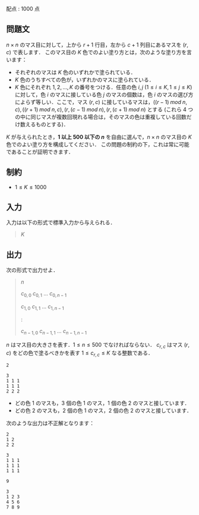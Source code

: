 配点 : $1000$ 点

## 問題文

$n \times n$ のマス目に対して，上から $r+1$ 行目，左から $c+1$ 列目にあるマスを $(r, c)$ で表します．
このマス目の $K$ 色でのよい塗り方とは，次のような塗り方を言います：

- それぞれのマスは $K$ 色のいずれかで塗られている．
- $K$ 色のうちすべての色が，いずれかのマスに塗られている．
- $K$ 色にそれぞれ $1, 2, ..., K$ の番号をつける．任意の色 $i, j$ ($1 \leq i \leq K, 1 \leq j \leq K$) に対して，色 $i$ のマスに接している色 $j$ のマスの個数は，色 $i$ のマスの選び方によらず等しい．ここで，マス $(r, c)$ に接しているマスは，$((r-1)\; mod\; n, c), ((r+1)\; mod\; n, c), (r, (c-1)\; mod\; n), (r, (c+1)\; mod\; n)$ とする (これら $4$ つの中に同じマスが複数回現れる場合は，そのマスの色は重複している回数だけ数えるものとする)．

$K$ が与えられたとき，**$1$ 以上 $500$ 以下の $n$** を自由に選んで，$n \times n$ のマス目の $K$ 色でのよい塗り方を構成してください．
この問題の制約の下，これは常に可能であることが証明できます．

## 制約

- $1 \leq K \leq 1000$

## 入力

入力は以下の形式で標準入力から与えられる．

> $K$

## 出力

次の形式で出力せよ．

> $n$
> 
> $c_{0,0}$ $c_{0,1}$ $...$ $c_{0,n-1}$
> 
> $c_{1,0}$ $c_{1,1}$ $...$ $c_{1,n-1}$
> 
> $:$
> 
> $c_{n-1,0}$ $c_{n-1,1}$ $...$ $c_{n-1,n-1}$

$n$ はマス目の大きさを表す．$1 \leq n \leq 500$ でなければならない．
$c_{r,c}$ はマス $(r, c)$ をどの色で塗るべきかを表す $1 \leq c_{r,c} \leq K$ なる整数である．

```input1
2
```

```output1
3
1 1 1
1 1 1
2 2 2
```

- どの色 $1$ のマスも，$3$ 個の色 $1$ のマス，$1$ 個の色 $2$ のマスと接しています．
- どの色 $2$ のマスも，$2$ 個の色 $1$ のマス，$2$ 個の色 $2$ のマスと接しています．

次のような出力は不正解となります：

```output1
2
1 2
2 2
```

```output1
3
1 1 1
1 1 1
1 1 1
```

```input2
9
```

```output2
3
1 2 3
4 5 6
7 8 9
```